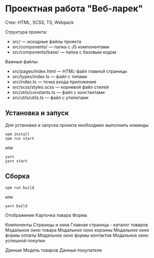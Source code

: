 # Проектная работа "Веб-ларек"

Стек: HTML, SCSS, TS, Webpack

Структура проекта:
- src/ — исходные файлы проекта
- src/components/ — папка с JS компонентами
- src/components/base/ — папка с базовым кодом

Важные файлы:
- src/pages/index.html — HTML-файл главной страницы
- src/types/index.ts — файл с типами
- src/index.ts — точка входа приложения
- src/scss/styles.scss — корневой файл стилей
- src/utils/constants.ts — файл с константами
- src/utils/utils.ts — файл с утилитами

## Установка и запуск
Для установки и запуска проекта необходимо выполнить команды

```
npm install
npm run start
```

или

```
yarn
yarn start
```
## Сборка

```
npm run build
```

или

```
yarn build
```

Отображение
Карточка товара
Форма

Компоненты
Страницы и окна
Главная страница - каталог товаров
Модальное окно товара
Модальное окно корзины
Модальное окно формы оплаты
Модальное окно формы контактов
Модальное окно успешной покупки

Данные
Модель товаров
Данные покупателя
